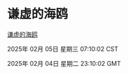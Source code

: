 # 谦虚的海鸥
[谦虚的海鸥](http://219.139.198.84:56308/qxdho/course/base/hotlink/index.php)

2025年 02月 05日 星期三 07:10:02 CST

2025年 02月 04日 星期二 23:10:02 GMT

